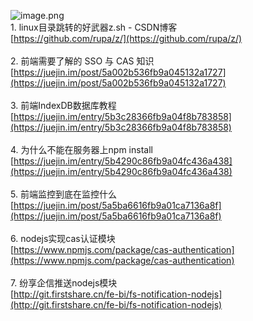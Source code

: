 ![image.png](https://cdn.nlark.com/yuque/0/2020/png/132503/1605582821298-022db685-6b0f-444f-ae47-39f4618a3ddf.png#height=810&id=PkcqX&margin=%5Bobject%20Object%5D&name=image.png&originHeight=810&originWidth=1080&originalType=binary&size=746248&status=done&style=none&width=1080)<br />1. linux目录跳转的好武器z.sh - CSDN博客<br />[https://github.com/rupa/z/](https://github.com/rupa/z/)<br />
<br />2. 前端需要了解的 SSO 与 CAS 知识<br />[https://juejin.im/post/5a002b536fb9a045132a1727](https://juejin.im/post/5a002b536fb9a045132a1727)<br />
<br />3. 前端IndexDB数据库教程<br />[https://juejin.im/entry/5b3c28366fb9a04f8b783858](https://juejin.im/entry/5b3c28366fb9a04f8b783858)<br />
<br />4. 为什么不能在服务器上npm install<br />[https://juejin.im/entry/5b4290c86fb9a04fc436a438](https://juejin.im/entry/5b4290c86fb9a04fc436a438)<br />
<br />5. 前端监控到底在监控什么<br />[https://juejin.im/post/5a5ba6616fb9a01ca7136a8f](https://juejin.im/post/5a5ba6616fb9a01ca7136a8f)<br />
<br />6. nodejs实现cas认证模块<br />[https://www.npmjs.com/package/cas-authentication](https://www.npmjs.com/package/cas-authentication)<br />
<br />7. 纷享企信推送nodejs模块<br />[http://git.firstshare.cn/fe-bi/fs-notification-nodejs](http://git.firstshare.cn/fe-bi/fs-notification-nodejs)

